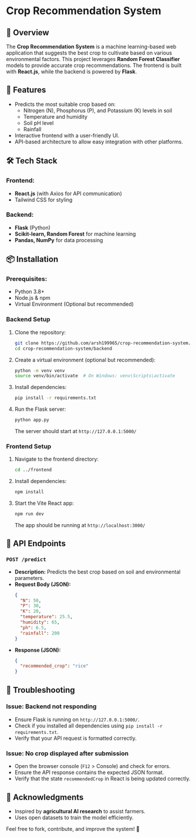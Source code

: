 # Crop Recommendation System

## 🌱 Overview

The **Crop Recommendation System** is a machine learning-based web application that suggests the best crop to cultivate based on various environmental factors. This project leverages **Random Forest Classifier** models to provide accurate crop recommendations. The frontend is built with **React.js**, while the backend is powered by **Flask**.

## 🚀 Features

- Predicts the most suitable crop based on:
  - Nitrogen (N), Phosphorus (P), and Potassium (K) levels in soil
  - Temperature and humidity
  - Soil pH level
  - Rainfall
- Interactive frontend with a user-friendly UI.
- API-based architecture to allow easy integration with other platforms.

## 🛠 Tech Stack

### Frontend:

- **React.js** (with Axios for API communication)
- Tailwind CSS for styling

### Backend:

- **Flask** (Python)
- **Scikit-learn, Random Forest** for machine learning
- **Pandas, NumPy** for data processing

## 📦 Installation

### Prerequisites:

- Python 3.8+
- Node.js & npm
- Virtual Environment (Optional but recommended)

### Backend Setup

1. Clone the repository:
   ```bash
   git clone https://github.com/arsh199965/crop-recommendation-system.git
   cd crop-recommendation-system/backend
   ```
2. Create a virtual environment (optional but recommended):
   ```bash
   python -m venv venv
   source venv/bin/activate  # On Windows: venv\Scripts\activate
   ```
3. Install dependencies:
   ```bash
   pip install -r requirements.txt
   ```
4. Run the Flask server:
   ```bash
   python app.py
   ```
   The server should start at `http://127.0.0.1:5000/`

### Frontend Setup

1. Navigate to the frontend directory:
   ```bash
   cd ../frontend
   ```
2. Install dependencies:
   ```bash
   npm install
   ```
3. Start the Vite React app:
   ```bash
   npm run dev
   ```
   The app should be running at `http://localhost:3000/`

## 🔗 API Endpoints

### `POST /predict`

- **Description:** Predicts the best crop based on soil and environmental parameters.
- **Request Body (JSON):**
  ```json
  {
    "N": 50,
    "P": 30,
    "K": 20,
    "temperature": 25.5,
    "humidity": 65,
    "ph": 6.5,
    "rainfall": 200
  }
  ```
- **Response (JSON):**
  ```json
  {
    "recommended_crop": "rice"
  }
  ```

## 🧐 Troubleshooting

### Issue: Backend not responding

- Ensure Flask is running on `http://127.0.0.1:5000/`.
- Check if you installed all dependencies using `pip install -r requirements.txt`.
- Verify that your API request is formatted correctly.

### Issue: No crop displayed after submission

- Open the browser console (`F12` > Console) and check for errors.
- Ensure the API response contains the expected JSON format.
- Verify that the state `recommendedCrop` in React is being updated correctly.

## 🌟 Acknowledgments

- Inspired by **agricultural AI research** to assist farmers.
- Uses open datasets to train the model efficiently.

Feel free to fork, contribute, and improve the system! 🚀

